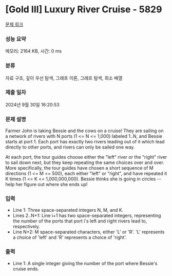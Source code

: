 # [Gold III] Luxury River Cruise - 5829 

[문제 링크](https://www.acmicpc.net/problem/5829) 

### 성능 요약

메모리: 2164 KB, 시간: 0 ms

### 분류

자료 구조, 깊이 우선 탐색, 그래프 이론, 그래프 탐색, 희소 배열

### 제출 일자

2024년 9월 30일 16:20:53

### 문제 설명

<p>Farmer John is taking Bessie and the cows on a cruise! They are sailing on a network of rivers with N ports (1 <= N <= 1,000) labeled 1..N, and Bessie starts at port 1. Each port has exactly two rivers leading out of it which lead directly to other ports, and rivers can only be sailed one way.</p><p>At each port, the tour guides choose either the "left" river or the "right" river to sail down next, but they keep repeating the same choices over and over. More specifically, the tour guides have chosen a short sequence of M directions (1 <= M <= 500), each either "left" or "right", and have repeated it K times (1 <= K <= 1,000,000,000). Bessie thinks she is going in circles -- help her figure out where she ends up!</p>

### 입력 

 <ul><li>Line 1: Three space-separated integers N, M, and K.</li><li>Lines 2..N+1: Line i+1 has two space-separated integers, representing the number of the ports that port i's left and right rivers lead to, respectively.</li><li>Line N+2: M space-separated characters, either 'L' or 'R'. 'L' represents a choice of  'left' and 'R' represents a choice of 'right'.</li></ul>

### 출력 

 <ul><li>Line 1: A single integer giving the number of the port where Bessie's cruise ends.</li></ul>

